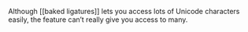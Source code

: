 Although [[baked ligatures]] lets you access lots of Unicode characters easily, the feature can’t really give you access to many.

